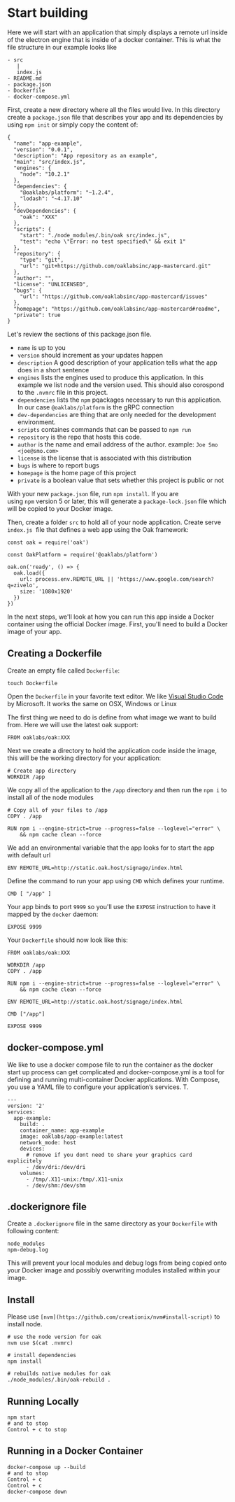 # Start building

Here we will start with an application that simply displays a remote url inside of the electron engine that is inside of a docker container. This is what the file structure in our example looks like

[](https://www.notion.so/f1c88c37d4564c95b690e4ed9cd42cb5#72c8fb3f29514ecf8a381aa86dc6f9ce)

```text
- src
   |
   index.js
- README.md
- package.json
- Dockerfile
- docker-compose.yml

```

First, create a new directory where all the files would live. In this directory create a `package.json` file that describes your app and its dependencies by using `npm init` or simply copy the content of: 

    {
      "name": "app-example",
      "version": "0.0.1",
      "description": "App repository as an example",
      "main": "src/index.js",
      "engines": {
        "node": "10.2.1"
      },
      "dependencies": {
        "@oaklabs/platform": "~1.2.4",
        "lodash": "~4.17.10"
      },
      "devDependencies": {
        "oak": "XXX"
      },
      "scripts": {
        "start": "./node_modules/.bin/oak src/index.js",
        "test": "echo \"Error: no test specified\" && exit 1"
      },
      "repository": {
        "type": "git",
        "url": "git+https://github.com/oaklabsinc/app-mastercard.git"
      },
      "author": "",
      "license": "UNLICENSED",
      "bugs": {
        "url": "https://github.com/oaklabsinc/app-mastercard/issues"
      },
      "homepage": "https://github.com/oaklabsinc/app-mastercard#readme",
      "private": true
    }

Let's review the sections of this package.json file. 

- `name` is up to you
- `version` should increment as your updates happen
- `description` A good description of your application tells what the app does in a short sentence
- `engines` lists the engines used to produce this application. In this example we list node and the version used. This should also corospond to the `.nvmrc` file in this project.
- `dependencies` lists the `npm` pqackages necessary to run this application. In our case `@oaklabs/platform` is the gRPC connection
- `dev-dependencies` are thing that are only needed for the development environment.
- `scripts` containes commands that can be passed to `npm run`
- `repository` is the repo that hosts this code.
- `author` is the name and email address of the author. example: `Joe Smo <joe@smo.com>`
- `license` is the license that is associated with this distribution
- `bugs` is where to report bugs
- `homepage` is the home page of this project
- `private` is a boolean value that sets whether this project is public or not

With your new `package.json` file, run `npm install`. If you are using `npm` version 5 or later, this will generate a `package-lock.json` file which will be copied to your Docker image.

Then, create a folder `src` to hold all of your node application. Create serve `index.js`  file that defines a web app using the Oak framework:

    const oak = require('oak')

    const OakPlatform = require('@oaklabs/platform')

    oak.on('ready', () => {
      oak.load({
        url: process.env.REMOTE_URL || 'https://www.google.com/search?q=zivelo',
        size: '1080x1920'
      })
    })

In the next steps, we'll look at how you can run this app inside a Docker container using the official Docker image. First, you'll need to build a Docker image of your app.

## Creating a Dockerfile

Create an empty file called `Dockerfile`:

    touch Dockerfile

Open the `Dockerfile` in your favorite text editor. We like [Visual Studio Code](https://code.visualstudio.com/) by Microsoft. It works the same on OSX, Windows or Linux

The first thing we need to do is define from what image we want to build from. Here we will use the latest oak support:

    FROM oaklabs/oak:XXX

Next we create a directory to hold the application code inside the image, this will be the working directory for your application:

    # Create app directory
    WORKDIR /app

We copy all of the application to the `/app` directory and then run the `npm i` to install all of the node modules

    # Copy all of your files to /app
    COPY . /app

    RUN npm i --engine-strict=true --progress=false --loglevel="error" \
        && npm cache clean --force

We add an environmental variable that the app looks for to start the app with default url

    ENV REMOTE_URL=http://static.oak.host/signage/index.html

Define the command to run your app using `CMD` which defines your runtime.

    CMD [ "/app" ]

Your app binds to port `9999` so you'll use the `EXPOSE` instruction to have it mapped by the `docker` daemon:

    EXPOSE 9999

Your `Dockerfile` should now look like this:

    FROM oaklabs/oak:XXX

    WORKDIR /app
    COPY . /app

    RUN npm i --engine-strict=true --progress=false --loglevel="error" \
        && npm cache clean --force

    ENV REMOTE_URL=http://static.oak.host/signage/index.html

    CMD ["/app"]

    EXPOSE 9999

## docker-compose.yml

We like to use a docker compose file to run the container as the docker start up process can get complicated and docker-compose.yml is a tool for defining and running multi-container Docker applications. With Compose, you use a YAML file to configure your application’s services. T.

    ---
    version: '2'
    services:
      app-example:
        build: .
        container_name: app-example
        image: oaklabs/app-example:latest
        network_mode: host
        devices:
          # remove if you dont need to share your graphics card explicitely
          - /dev/dri:/dev/dri
        volumes:
          - /tmp/.X11-unix:/tmp/.X11-unix
          - /dev/shm:/dev/shm

## .dockerignore file

Create a `.dockerignore` file in the same directory as your `Dockerfile` with following content:

    node_modules
    npm-debug.log

This will prevent your local modules and debug logs from being copied onto your Docker image and possibly overwriting modules installed within your image.

## **Install**

Please use `[nvm](https://github.com/creationix/nvm#install-script)` to install node.

    # use the node version for oak
    nvm use $(cat .nvmrc)

    # install dependencies
    npm install

    # rebuilds native modules for oak
    ./node_modules/.bin/oak-rebuild .

## **Running Locally**

    npm start
    # and to stop
    Control + c to stop

## Running in a Docker Container

    docker-compose up --build
    # and to stop
    Control + c
    Control + c
    docker-compose down